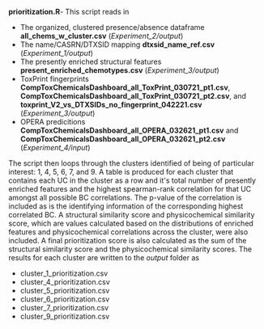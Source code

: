 **prioritization.R**- This script reads in

- The organized, clustered presence/absence dataframe **all_chems_w_cluster.csv** (*Experiment_2/output*)
- The name/CASRN/DTXSID mapping **dtxsid_name_ref.csv** (*Experiment_1/output*)
- The presently enriched structural features **present_enriched_chemotypes.csv** (*Experiment_3/output*)
- ToxPrint fingerprints **CompToxChemicalsDashboard_all_ToxPrint_030721_pt1.csv**, **CompToxChemicalsDashboard_all_ToxPrint_030721_pt2.csv**, and **toxprint_V2_vs_DTXSIDs_no_fingerprint_042221.csv** (*Experiment_3/output*)
-  OPERA predicitions **CompToxChemicalsDashboard_all_OPERA_032621_pt1.csv** and **CompToxChemicalsDashboard_all_OPERA_032621_pt2.csv** (*Experiment_4/input*)

The script then loops through the clusters identified of being of particular interest: 1, 4, 5, 6, 7, and 9. A table is produced for each cluster that contains each UC in the cluster as a row and it's total number of presently enriched features and the highest spearman-rank correlation for that UC amongst all possible BC correlations. The p-value of the correlation is included as is the identifying information of the corresponding highest correlated BC. A structural similarity score and physicochemical similarity score, which are values calculated based on the distributions of enriched features and physicochemical correlations across the cluster, were also included. A final prioritization score is also calculated as the sum of the structural similarity score and the physicochemical similarity scores. The results for each cluster are written to the *output* folder as 

-  cluster_1_prioritization.csv
-  cluster_4_prioritization.csv
-  cluster_5_prioritization.csv
-  cluster_6_prioritization.csv
-  cluster_7_prioritization.csv
-  cluster_9_prioritization.csv

